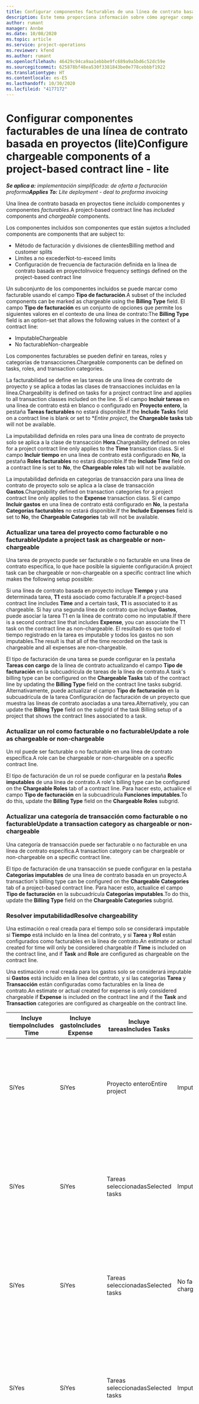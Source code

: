 ```yaml
---
title: Configurar componentes facturables de una línea de contrato basada en proyectos (lite)
description: Este tema proporciona información sobre cómo agregar componentes facturables a las líneas de contrato en Project Operations.
author: rumant
manager: Annbe
ms.date: 10/08/2020
ms.topic: article
ms.service: project-operations
ms.reviewer: kfend
ms.author: rumant
ms.openlocfilehash: 46429c94ca9aa1ebbbe9fc689a9a5bd6c52dc59e
ms.sourcegitcommit: 625878bf48ea530f3381843be0e778cebbbf1922
ms.translationtype: HT
ms.contentlocale: es-ES
ms.lasthandoff: 10/30/2020
ms.locfileid: "4177172"
---
```

# <a name="configure-chargeable-components-of-a-project-based-contract-line---lite"></a><span data-ttu-id="d9fe5-103">Configurar componentes facturables de una línea de contrato basada en proyectos (lite)</span><span class="sxs-lookup"><span data-stu-id="d9fe5-103">Configure chargeable components of a project-based contract line - lite</span></span>

<span data-ttu-id="d9fe5-104">_**Se aplica a:** implementación simplificada: de oferta a facturación proforma_</span><span class="sxs-lookup"><span data-stu-id="d9fe5-104">_**Applies To:** Lite deployment - deal to proforma invoicing_</span></span>

<span data-ttu-id="d9fe5-105">Una línea de contrato basada en proyectos tiene *incluido* componentes y componentes *facturables*.</span><span class="sxs-lookup"><span data-stu-id="d9fe5-105">A project-based contract line has *included* components and *chargeable* components.</span></span>

<span data-ttu-id="d9fe5-106">Los componentes incluidos son componentes que están sujetos a:</span><span class="sxs-lookup"><span data-stu-id="d9fe5-106">Included components are components that are subject to:</span></span>

  - <span data-ttu-id="d9fe5-107">Método de facturación y divisiones de clientes</span><span class="sxs-lookup"><span data-stu-id="d9fe5-107">Billing method and customer splits</span></span>
  - <span data-ttu-id="d9fe5-108">Límites a no exceder</span><span class="sxs-lookup"><span data-stu-id="d9fe5-108">Not-to-exceed limits</span></span> 
  - <span data-ttu-id="d9fe5-109">Configuración de frecuencia de facturación definida en la línea de contrato basada en proyecto</span><span class="sxs-lookup"><span data-stu-id="d9fe5-109">Invoice frequency settings defined on the project-based contract line</span></span>

<span data-ttu-id="d9fe5-110">Un subconjunto de los componentes incluidos se puede marcar como facturable usando el campo **Tipo de facturación**.</span><span class="sxs-lookup"><span data-stu-id="d9fe5-110">A subset of the included components can be marked as chargeable using the **Billing Type** field.</span></span> <span data-ttu-id="d9fe5-111">El campo **Tipo de facturación** es un conjunto de opciones que permite los siguientes valores en el contexto de una línea de contrato:</span><span class="sxs-lookup"><span data-stu-id="d9fe5-111">The **Billing Type** field is an option-set that allows the following values in the context of a contract line:</span></span>

  - <span data-ttu-id="d9fe5-112">Imputable</span><span class="sxs-lookup"><span data-stu-id="d9fe5-112">Chargeable</span></span>
  - <span data-ttu-id="d9fe5-113">No facturable</span><span class="sxs-lookup"><span data-stu-id="d9fe5-113">Non-chargeable</span></span>

<span data-ttu-id="d9fe5-114">Los componentes facturables se pueden definir en tareas, roles y categorías de transacciones.</span><span class="sxs-lookup"><span data-stu-id="d9fe5-114">Chargeable components can be defined on tasks, roles, and transaction categories.</span></span>

<span data-ttu-id="d9fe5-115">La facturabilidad se define en las tareas de una línea de contrato de proyecto y se aplica a todas las clases de transacciones incluidas en la línea.</span><span class="sxs-lookup"><span data-stu-id="d9fe5-115">Chargeability is defined on tasks for a project contract line and applies to all transaction classes included on the line.</span></span> <span data-ttu-id="d9fe5-116">Si el campo **Incluir tareas** en una línea de contrato está en blanco o configurado en **Proyecto entero**, la pestaña **Tareas facturables** no estará disponible.</span><span class="sxs-lookup"><span data-stu-id="d9fe5-116">If the **Include Tasks** field on a contract line is blank or set to \**Entire project*, the **Chargeable tasks** tab will not be available.</span></span>

<span data-ttu-id="d9fe5-117">La imputabilidad definida en roles para una línea de contrato de proyecto solo se aplica a la clase de transacción **Hora**.</span><span class="sxs-lookup"><span data-stu-id="d9fe5-117">Chargeability defined on roles for a project contract line only applies to the **Time** transaction class.</span></span> <span data-ttu-id="d9fe5-118">Si el campo **Incluir tiempo** en una línea de contrato está configurado en **No**, la pestaña **Roles facturables** no estará disponible.</span><span class="sxs-lookup"><span data-stu-id="d9fe5-118">If the **Include Time** field on a contract line is set to **No**, the **Chargeable roles** tab will not be available.</span></span>

<span data-ttu-id="d9fe5-119">La imputabilidad definida en categorías de transacción para una línea de contrato de proyecto solo se aplica a la clase de transacción **Gastos**.</span><span class="sxs-lookup"><span data-stu-id="d9fe5-119">Chargeability defined on transaction categories for a project contract line only applies to the **Expense** transaction class.</span></span> <span data-ttu-id="d9fe5-120">Si el campo **Incluir gastos** en una línea de contrato está configurado en **No**, la pestaña **Categorías facturables** no estará disponible.</span><span class="sxs-lookup"><span data-stu-id="d9fe5-120">If the **Include Expenses** field is set to **No**, the **Chargeable Categories** tab will not be available.</span></span>

### <a name="update-a-project-task-as-chargeable-or-non-chargeable"></a><span data-ttu-id="d9fe5-121">Actualizar una tarea del proyecto como facturable o no facturable</span><span class="sxs-lookup"><span data-stu-id="d9fe5-121">Update a project task as chargeable or non-chargeable</span></span>

<span data-ttu-id="d9fe5-122">Una tarea de proyecto puede ser facturable o no facturable en una línea de contrato específica, lo que hace posible la siguiente configuración:</span><span class="sxs-lookup"><span data-stu-id="d9fe5-122">A project task can be chargeable or non-chargeable on a specific contract line which makes the following setup possible:</span></span>

<span data-ttu-id="d9fe5-123">Si una línea de contrato basada en proyecto incluye **Tiempo** y una determinada tarea, **T1** está asociado como facturable.</span><span class="sxs-lookup"><span data-stu-id="d9fe5-123">If a project-based contract line includes **Time** and a certain task, **T1** is associated to it as chargeable.</span></span> <span data-ttu-id="d9fe5-124">Si hay una segunda línea de contrato que incluye **Gastos**, puede asociar la tarea T1 en la línea de contrato como no imputable.</span><span class="sxs-lookup"><span data-stu-id="d9fe5-124">If there is a second contract line that includes **Expense**, you can associate the T1 task on the contract line as non-chargeable.</span></span> <span data-ttu-id="d9fe5-125">El resultado es que todo el tiempo registrado en la tarea es imputable y todos los gastos no son imputables.</span><span class="sxs-lookup"><span data-stu-id="d9fe5-125">The result is that all of the time recorded on the task is chargeable and all expenses are non-chargeable.</span></span>

<span data-ttu-id="d9fe5-126">El tipo de facturación de una tarea se puede configurar en la pestaña **Tareas con cargo** de la línea de contrato actualizando el campo **Tipo de facturación** en la subcuadrícula de tareas de la línea de contrato.</span><span class="sxs-lookup"><span data-stu-id="d9fe5-126">A task's billing type can be configured on the **Chargeable Tasks** tab of the contract line by updating the **Billing Type** field on the contract line tasks subgrid.</span></span> <span data-ttu-id="d9fe5-127">Alternativamente, puede actualizar el campo **Tipo de facturación** en la subcuadrícula de la tarea Configuración de facturación de un proyecto que muestra las líneas de contrato asociadas a una tarea.</span><span class="sxs-lookup"><span data-stu-id="d9fe5-127">Alternatively, you can update the **Billing Type** field on the subgrid of the task Billing setup of a project that shows the contract lines associated to a task.</span></span>

### <a name="update-a-role-as-chargeable-or-non-chargeable"></a><span data-ttu-id="d9fe5-128">Actualizar un rol como facturable o no facturable</span><span class="sxs-lookup"><span data-stu-id="d9fe5-128">Update a role as chargeable or non-chargeable</span></span>

<span data-ttu-id="d9fe5-129">Un rol puede ser facturable o no facturable en una línea de contrato específica.</span><span class="sxs-lookup"><span data-stu-id="d9fe5-129">A role can be chargeable or non-chargeable on a specific contract line.</span></span>

<span data-ttu-id="d9fe5-130">El tipo de facturación de un rol se puede configurar en la pestaña **Roles imputables** de una línea de contrato.</span><span class="sxs-lookup"><span data-stu-id="d9fe5-130">A role's billing type can be configured on the **Chargeable Roles** tab of a contract line.</span></span> <span data-ttu-id="d9fe5-131">Para hacer esto, actualice el campo **Tipo de facturación** en la subcuadrícula **Funciones imputables**.</span><span class="sxs-lookup"><span data-stu-id="d9fe5-131">To do this, update the **Billing Type** field on the **Chargeable Roles** subgrid.</span></span>

### <a name="update-a-transaction-category-as-chargeable-or-non-chargeable"></a><span data-ttu-id="d9fe5-132">Actualizar una categoría de transacción como facturable o no facturable</span><span class="sxs-lookup"><span data-stu-id="d9fe5-132">Update a transaction category as chargeable or non-chargeable</span></span>

<span data-ttu-id="d9fe5-133">Una categoría de transacción puede ser facturable o no facturable en una línea de contrato específica.</span><span class="sxs-lookup"><span data-stu-id="d9fe5-133">A transaction category can be chargeable or non-chargeable on a specific contract line.</span></span>

<span data-ttu-id="d9fe5-134">El tipo de facturación de una transacción se puede configurar en la pestaña **Categorías imputables** de una línea de contrato basada en un proyecto.</span><span class="sxs-lookup"><span data-stu-id="d9fe5-134">A transaction's billing type can be configured on the **Chargeable Categories** tab of a project-based contract line.</span></span> <span data-ttu-id="d9fe5-135">Para hacer esto, actualice el campo **Tipo de facturación** en la subcuadrícula **Categorías imputables**.</span><span class="sxs-lookup"><span data-stu-id="d9fe5-135">To do this, update the **Billing Type** field on the **Chargeable Categories** subgrid.</span></span>

### <a name="resolve-chargeability"></a><span data-ttu-id="d9fe5-136">Resolver imputabilidad</span><span class="sxs-lookup"><span data-stu-id="d9fe5-136">Resolve chargeability</span></span>

<span data-ttu-id="d9fe5-137">Una estimación o real creada para el tiempo solo se considerará imputable si **Tiempo** está incluido en la línea del contrato, y si **Tarea** y **Rol** están configurados como facturables en la línea de contrato.</span><span class="sxs-lookup"><span data-stu-id="d9fe5-137">An estimate or actual created for time will only be considered chargeable if **Time** is included on the contract line, and if **Task** and **Role** are configured as chargeable on the contract line.</span></span>

<span data-ttu-id="d9fe5-138">Una estimación o real creada para los gastos solo se considerará imputable si **Gastos** está incluido en la línea del contrato, y si las categorías **Tarea** y **Transacción** están configuradas como facturables en la línea de contrato.</span><span class="sxs-lookup"><span data-stu-id="d9fe5-138">An estimate or actual created for expense is only considered chargeable if **Expense** is included on the contract line and if the **Task** and **Transaction** categories are configured as chargeable on the contract line.</span></span>


| <span data-ttu-id="d9fe5-139">Incluye tiempo</span><span class="sxs-lookup"><span data-stu-id="d9fe5-139">Includes Time</span></span> | <span data-ttu-id="d9fe5-140">Incluye gasto</span><span class="sxs-lookup"><span data-stu-id="d9fe5-140">Includes Expense</span></span> | <span data-ttu-id="d9fe5-141">Incluye tareas</span><span class="sxs-lookup"><span data-stu-id="d9fe5-141">Includes Tasks</span></span> | <span data-ttu-id="d9fe5-142">Rol</span><span class="sxs-lookup"><span data-stu-id="d9fe5-142">Role</span></span>           | <span data-ttu-id="d9fe5-143">Categoría</span><span class="sxs-lookup"><span data-stu-id="d9fe5-143">Category</span></span>       | <span data-ttu-id="d9fe5-144">Tarea</span><span class="sxs-lookup"><span data-stu-id="d9fe5-144">Task</span></span>                                                                                                      |
|---------------|------------------|----------------|----------------|----------------|-----------------------------------------------------------------------------------------------------------|
| <span data-ttu-id="d9fe5-145">Sí</span><span class="sxs-lookup"><span data-stu-id="d9fe5-145">Yes</span></span>           | <span data-ttu-id="d9fe5-146">Sí</span><span class="sxs-lookup"><span data-stu-id="d9fe5-146">Yes</span></span>              | <span data-ttu-id="d9fe5-147">Proyecto entero</span><span class="sxs-lookup"><span data-stu-id="d9fe5-147">Entire project</span></span> | <span data-ttu-id="d9fe5-148">Imputable</span><span class="sxs-lookup"><span data-stu-id="d9fe5-148">Chargeable</span></span>     | <span data-ttu-id="d9fe5-149">Imputable</span><span class="sxs-lookup"><span data-stu-id="d9fe5-149">Chargeable</span></span>     | <span data-ttu-id="d9fe5-150">Facturación a tiempo real: **Facturable**</span><span class="sxs-lookup"><span data-stu-id="d9fe5-150">Billing on a Time actual: **Chargeable**</span></span> </br> <span data-ttu-id="d9fe5-151">Tipo de facturación en Gastos actuales: **Facturable**</span><span class="sxs-lookup"><span data-stu-id="d9fe5-151">Billing type on Expense actual: **Chargeable**</span></span>           |
| <span data-ttu-id="d9fe5-152">Sí</span><span class="sxs-lookup"><span data-stu-id="d9fe5-152">Yes</span></span>           | <span data-ttu-id="d9fe5-153">Sí</span><span class="sxs-lookup"><span data-stu-id="d9fe5-153">Yes</span></span>              | <span data-ttu-id="d9fe5-154">Tareas seleccionadas</span><span class="sxs-lookup"><span data-stu-id="d9fe5-154">Selected tasks</span></span> | <span data-ttu-id="d9fe5-155">Imputable</span><span class="sxs-lookup"><span data-stu-id="d9fe5-155">Chargeable</span></span>     | <span data-ttu-id="d9fe5-156">Imputable</span><span class="sxs-lookup"><span data-stu-id="d9fe5-156">Chargeable</span></span>     | <span data-ttu-id="d9fe5-157">Facturación a tiempo real: **Facturable**</span><span class="sxs-lookup"><span data-stu-id="d9fe5-157">Billing on a Time actual: **Chargeable**</span></span> </br> <span data-ttu-id="d9fe5-158">Tipo de facturación en Gastos actuales: **Facturable**</span><span class="sxs-lookup"><span data-stu-id="d9fe5-158">Billing type on Expense actual: **Chargeable**</span></span>           |
| <span data-ttu-id="d9fe5-159">Sí</span><span class="sxs-lookup"><span data-stu-id="d9fe5-159">Yes</span></span>           | <span data-ttu-id="d9fe5-160">Sí</span><span class="sxs-lookup"><span data-stu-id="d9fe5-160">Yes</span></span>              | <span data-ttu-id="d9fe5-161">Tareas seleccionadas</span><span class="sxs-lookup"><span data-stu-id="d9fe5-161">Selected tasks</span></span> | <span data-ttu-id="d9fe5-162">No facturable</span><span class="sxs-lookup"><span data-stu-id="d9fe5-162">Non-chargeable</span></span> | <span data-ttu-id="d9fe5-163">Imputable</span><span class="sxs-lookup"><span data-stu-id="d9fe5-163">Chargeable</span></span>     | <span data-ttu-id="d9fe5-164">Facturación a tiempo real: **No facturable**</span><span class="sxs-lookup"><span data-stu-id="d9fe5-164">Billing on a Time actual: **Non-chargeable**</span></span> </br> <span data-ttu-id="d9fe5-165">Tipo de facturación en Gastos actuales: **Facturable**</span><span class="sxs-lookup"><span data-stu-id="d9fe5-165">Billing type on Expense actual: **Chargeable**</span></span>       |
| <span data-ttu-id="d9fe5-166">Sí</span><span class="sxs-lookup"><span data-stu-id="d9fe5-166">Yes</span></span>           | <span data-ttu-id="d9fe5-167">Sí</span><span class="sxs-lookup"><span data-stu-id="d9fe5-167">Yes</span></span>              | <span data-ttu-id="d9fe5-168">Tareas seleccionadas</span><span class="sxs-lookup"><span data-stu-id="d9fe5-168">Selected tasks</span></span> | <span data-ttu-id="d9fe5-169">Imputable</span><span class="sxs-lookup"><span data-stu-id="d9fe5-169">Chargeable</span></span>     | <span data-ttu-id="d9fe5-170">Imputable</span><span class="sxs-lookup"><span data-stu-id="d9fe5-170">Chargeable</span></span>     | <span data-ttu-id="d9fe5-171">Facturación a tiempo real: **No facturable**</span><span class="sxs-lookup"><span data-stu-id="d9fe5-171">Billing on a Time actual: **Non-chargeable**</span></span> </br> <span data-ttu-id="d9fe5-172">Tipo de facturación en Gastos actuales: **No facturable**</span><span class="sxs-lookup"><span data-stu-id="d9fe5-172">Billing type on Expense actual:   **Non-chargeable**</span></span> |
| <span data-ttu-id="d9fe5-173">Sí</span><span class="sxs-lookup"><span data-stu-id="d9fe5-173">Yes</span></span>           | <span data-ttu-id="d9fe5-174">Sí</span><span class="sxs-lookup"><span data-stu-id="d9fe5-174">Yes</span></span>              | <span data-ttu-id="d9fe5-175">Tareas seleccionadas</span><span class="sxs-lookup"><span data-stu-id="d9fe5-175">Selected tasks</span></span> | <span data-ttu-id="d9fe5-176">No facturable</span><span class="sxs-lookup"><span data-stu-id="d9fe5-176">Non-chargeable</span></span> | <span data-ttu-id="d9fe5-177">Imputable</span><span class="sxs-lookup"><span data-stu-id="d9fe5-177">Chargeable</span></span>     | <span data-ttu-id="d9fe5-178">Facturación a tiempo real: **No facturable**</span><span class="sxs-lookup"><span data-stu-id="d9fe5-178">Billing on a Time actual: **Non-chargeable**</span></span> </br> <span data-ttu-id="d9fe5-179">Tipo de facturación en Gastos actuales: **No facturable**</span><span class="sxs-lookup"><span data-stu-id="d9fe5-179">Billing type on Expense actual:   **Non-chargeable**</span></span> |
| <span data-ttu-id="d9fe5-180">Sí</span><span class="sxs-lookup"><span data-stu-id="d9fe5-180">Yes</span></span>           | <span data-ttu-id="d9fe5-181">Sí</span><span class="sxs-lookup"><span data-stu-id="d9fe5-181">Yes</span></span>              | <span data-ttu-id="d9fe5-182">Tareas seleccionadas</span><span class="sxs-lookup"><span data-stu-id="d9fe5-182">Selected tasks</span></span> | <span data-ttu-id="d9fe5-183">No facturable</span><span class="sxs-lookup"><span data-stu-id="d9fe5-183">Non-chargeable</span></span> | <span data-ttu-id="d9fe5-184">No facturable</span><span class="sxs-lookup"><span data-stu-id="d9fe5-184">Non-chargeable</span></span> | <span data-ttu-id="d9fe5-185">Facturación a tiempo real: **No facturable**</span><span class="sxs-lookup"><span data-stu-id="d9fe5-185">Billing on a Time actual: **Non-chargeable**</span></span> </br> <span data-ttu-id="d9fe5-186">Tipo de facturación en Gastos actuales: **No facturable**</span><span class="sxs-lookup"><span data-stu-id="d9fe5-186">Billing type on Expense actual:   **Non-chargeable**</span></span> |
| <span data-ttu-id="d9fe5-187">No</span><span class="sxs-lookup"><span data-stu-id="d9fe5-187">No</span></span>            | <span data-ttu-id="d9fe5-188">Sí</span><span class="sxs-lookup"><span data-stu-id="d9fe5-188">Yes</span></span>              | <span data-ttu-id="d9fe5-189">Proyecto entero</span><span class="sxs-lookup"><span data-stu-id="d9fe5-189">Entire project</span></span> | <span data-ttu-id="d9fe5-190">No puede estar establecido</span><span class="sxs-lookup"><span data-stu-id="d9fe5-190">Can't be set</span></span>   | <span data-ttu-id="d9fe5-191">Imputable</span><span class="sxs-lookup"><span data-stu-id="d9fe5-191">Chargeable</span></span>     | <span data-ttu-id="d9fe5-192">Facturación a tiempo real: **No disponible**</span><span class="sxs-lookup"><span data-stu-id="d9fe5-192">Billing on a Time actual: **Not available**</span></span></br><span data-ttu-id="d9fe5-193">Tipo de facturación en Gastos actuales: **Facturable**</span><span class="sxs-lookup"><span data-stu-id="d9fe5-193">Billing type on Expense actual: **Chargeable**</span></span>          |
| <span data-ttu-id="d9fe5-194">No</span><span class="sxs-lookup"><span data-stu-id="d9fe5-194">No</span></span>            | <span data-ttu-id="d9fe5-195">Sí</span><span class="sxs-lookup"><span data-stu-id="d9fe5-195">Yes</span></span>              | <span data-ttu-id="d9fe5-196">Proyecto entero</span><span class="sxs-lookup"><span data-stu-id="d9fe5-196">Entire project</span></span> | <span data-ttu-id="d9fe5-197">No puede estar establecido</span><span class="sxs-lookup"><span data-stu-id="d9fe5-197">Can't be set</span></span>   | <span data-ttu-id="d9fe5-198">No facturable</span><span class="sxs-lookup"><span data-stu-id="d9fe5-198">Non-chargeable</span></span> | <span data-ttu-id="d9fe5-199">Facturación a tiempo real: **No disponible**</span><span class="sxs-lookup"><span data-stu-id="d9fe5-199">Billing on a Time actual: **Not available**</span></span></br> <span data-ttu-id="d9fe5-200">Tipo de facturación en Gastos actuales: **No facturable**</span><span class="sxs-lookup"><span data-stu-id="d9fe5-200">Billing type on Expense actual: **Non-chargeable**</span></span>     |
| <span data-ttu-id="d9fe5-201">Sí</span><span class="sxs-lookup"><span data-stu-id="d9fe5-201">Yes</span></span>           | <span data-ttu-id="d9fe5-202">No</span><span class="sxs-lookup"><span data-stu-id="d9fe5-202">No</span></span>               | <span data-ttu-id="d9fe5-203">Proyecto entero</span><span class="sxs-lookup"><span data-stu-id="d9fe5-203">Entire project</span></span> | <span data-ttu-id="d9fe5-204">Imputable</span><span class="sxs-lookup"><span data-stu-id="d9fe5-204">Chargeable</span></span>     | <span data-ttu-id="d9fe5-205">No puede estar establecido</span><span class="sxs-lookup"><span data-stu-id="d9fe5-205">Can't be set</span></span>   | <span data-ttu-id="d9fe5-206">Facturación a tiempo real: **Facturable**</span><span class="sxs-lookup"><span data-stu-id="d9fe5-206">Billing on a Time actual: **Chargeable**</span></span> </br> <span data-ttu-id="d9fe5-207">Tipo de facturación en Gastos actuales: **No disponible**</span><span class="sxs-lookup"><span data-stu-id="d9fe5-207">Billing type on Expense actual: **Not available**</span></span>        |
| <span data-ttu-id="d9fe5-208">Sí</span><span class="sxs-lookup"><span data-stu-id="d9fe5-208">Yes</span></span>           | <span data-ttu-id="d9fe5-209">No</span><span class="sxs-lookup"><span data-stu-id="d9fe5-209">No</span></span>               | <span data-ttu-id="d9fe5-210">Proyecto entero</span><span class="sxs-lookup"><span data-stu-id="d9fe5-210">Entire project</span></span> | <span data-ttu-id="d9fe5-211">No facturable</span><span class="sxs-lookup"><span data-stu-id="d9fe5-211">Non-chargeable</span></span> | <span data-ttu-id="d9fe5-212">No puede estar establecido</span><span class="sxs-lookup"><span data-stu-id="d9fe5-212">Can't be set</span></span>   | <span data-ttu-id="d9fe5-213">Facturación a tiempo real: **No facturable**</span><span class="sxs-lookup"><span data-stu-id="d9fe5-213">Billing on a Time actual: **Non-chargeable**</span></span> </br><span data-ttu-id="d9fe5-214">Tipo de facturación en Gastos actuales: **No disponible**</span><span class="sxs-lookup"><span data-stu-id="d9fe5-214">Billing type on Expense actual: **Not   available**</span></span>   |
